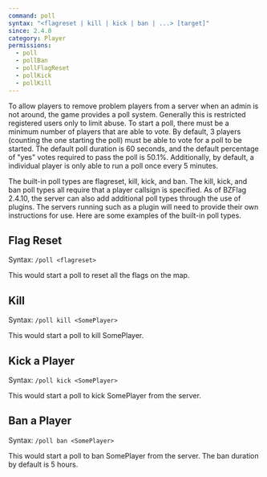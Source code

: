 ```yaml
---
command: poll
syntax: "<flagreset | kill | kick | ban | ...> [target]"
since: 2.4.0
category: Player
permissions: 
  - poll
  - pollBan
  - pollFlagReset
  - pollKick
  - pollKill
---
```


To allow players to remove problem players from a server when an admin is not around, the game provides a poll system. Generally this is restricted registered users only to limit abuse. To start a poll, there must be a minimum number of players that are able to vote. By default, 3 players (counting the one starting the poll) must be able to vote for a poll to be started. The default poll duration is 60 seconds, and the default percentage of "yes" votes required to pass the poll is 50.1%. Additionally, by default, a individual player is only able to run a poll once every 5 minutes.

The built-in poll types are flagreset, kill, kick, and ban. The kill, kick, and ban poll types all require that a player callsign is specified. As of BZFlag 2.4.10, the server can also add additional poll types through the use of plugins. The servers running such as a plugin will need to provide their own instructions for use. Here are some examples of the built-in poll types.

## Flag Reset

Syntax: `/poll <flagreset>`

This would start a poll to reset all the flags on the map.

## Kill

Syntax: `/poll kill <SomePlayer>`

This would start a poll to kill SomePlayer.

## Kick a Player

Syntax: `/poll kick <SomePlayer>`

This would start a poll to kick SomePlayer from the server.

## Ban a Player

Syntax: `/poll ban <SomePlayer>`

This would start a poll to ban SomePlayer from the server. The ban duration by default is 5 hours.
